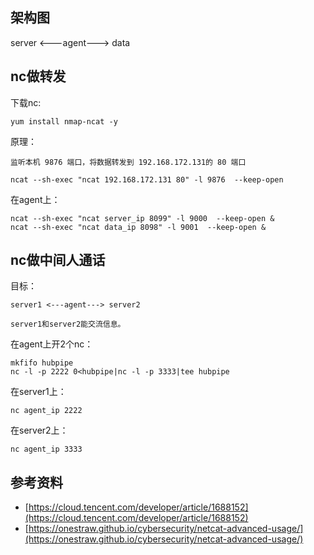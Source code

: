 ## 架构图
server <---agent--->  data

## nc做转发
下载nc:
```
yum install nmap-ncat -y
```
原理：
```
监听本机 9876 端口，将数据转发到 192.168.172.131的 80 端口

ncat --sh-exec "ncat 192.168.172.131 80" -l 9876  --keep-open
```
在agent上：
```
ncat --sh-exec "ncat server_ip 8099" -l 9000  --keep-open &
ncat --sh-exec "ncat data_ip 8098" -l 9001  --keep-open &
```

## nc做中间人通话

目标：
```
server1 <---agent---> server2

server1和server2能交流信息。
```

在agent上开2个nc：
```
mkfifo hubpipe
nc -l -p 2222 0<hubpipe|nc -l -p 3333|tee hubpipe
```

在server1上：
```
nc agent_ip 2222
```

在server2上：
```
nc agent_ip 3333
```


## 参考资料
* [https://cloud.tencent.com/developer/article/1688152](https://cloud.tencent.com/developer/article/1688152)
* [https://onestraw.github.io/cybersecurity/netcat-advanced-usage/](https://onestraw.github.io/cybersecurity/netcat-advanced-usage/)
